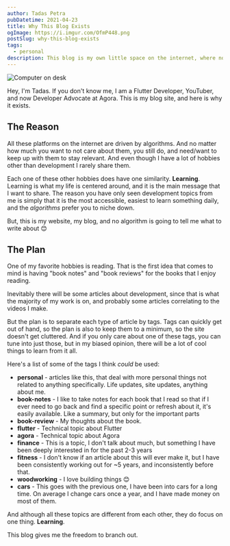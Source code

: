 ```yaml
---
author: Tadas Petra
pubDatetime: 2021-04-23
title: Why This Blog Exists
ogImage: https://i.imgur.com/OfmP448.png
postSlug: why-this-blog-exists
tags:
  - personal
description: This blog is my own little space on the internet, where no algorithm can determine what I do
---
```


![Computer on desk](https://i.imgur.com/OfmP448.png)

Hey, I'm Tadas. If you don't know me, I am a Flutter Developer, YouTuber, and now Developer Advocate at Agora. This is my blog site, and here is why it exists.

## The Reason

All these platforms on the internet are driven by algorithms. And no matter how much you want to not care about them, you still do, and need/want to keep up with them to stay relevant. And even though I have a lot of hobbies other than development I rarely share them.

Each one of these other hobbies does have one similarity. **Learning**. Learning is what my life is centered around, and it is the main message that I want to share. The reason you have only seen development topics from me is simply that it is the most accessible, easiest to learn something daily, and the _algorithms_ prefer you to niche down.

But, this is my website, my blog, and no algorithm is going to tell me what to write about 😊

## The Plan

One of my favorite hobbies is reading. That is the first idea that comes to mind is having "book notes" and "book reviews" for the books that I enjoy reading.

Inevitably there will be some articles about development, since that is what the majority of my work is on, and probably some articles correlating to the videos I make.

But the plan is to separate each type of article by tags. Tags can quickly get out of hand, so the plan is also to keep them to a minimum, so the site doesn't get cluttered. And if you only care about one of these tags, you can tune into just those, but in my biased opinion, there will be a lot of cool things to learn from it all.

Here's a list of some of the tags I think _could_ be used:

- **personal** - articles like this, that deal with more personal things not related to anything specifically. Life updates, site updates, anything about me.
- **book-notes** - I like to take notes for each book that I read so that if I ever need to go back and find a specific point or refresh about it, it's easily available. Like a summary, but only for the important parts
- **book-review** - My thoughts about the book.
- **flutter** - Technical topic about Flutter
- **agora** - Technical topic about Agora
- **finance** - This is a topic, I don't talk about much, but something I have been deeply interested in for the past 2-3 years
- **fitness** - I don't know if an article about this will ever make it, but I have been consistently working out for ~5 years, and inconsistently before that.
- **woodworking** - I love building things 😊
- **cars** - This goes with the previous one, I have been into cars for a long time. On average I change cars once a year, and I have made money on most of them.

And although all these topics are different from each other, they do focus on one thing. **Learning**.

This blog gives me the freedom to branch out.
